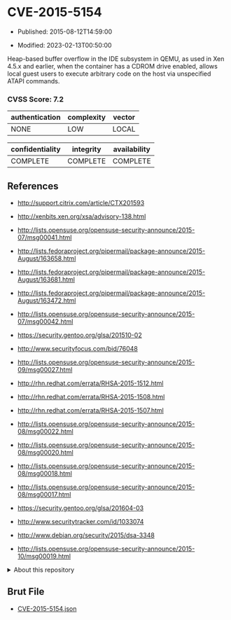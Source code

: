 # CVE-2015-5154

- Published: 2015-08-12T14:59:00

- Modified: 2023-02-13T00:50:00

Heap-based buffer overflow in the IDE subsystem in QEMU, as used in Xen 4.5.x and earlier, when the container has a CDROM drive enabled, allows local guest users to execute arbitrary code on the host via unspecified ATAPI commands.

### CVSS Score: **7.2**

| authentication | complexity | vector |
| --- | --- | --- |
| NONE | LOW | LOCAL |

| confidentiality | integrity | availability |
| --- | --- | --- |
| COMPLETE | COMPLETE | COMPLETE |

## References

* http://support.citrix.com/article/CTX201593

* http://xenbits.xen.org/xsa/advisory-138.html

* http://lists.opensuse.org/opensuse-security-announce/2015-07/msg00041.html

* http://lists.fedoraproject.org/pipermail/package-announce/2015-August/163658.html

* http://lists.fedoraproject.org/pipermail/package-announce/2015-August/163681.html

* http://lists.fedoraproject.org/pipermail/package-announce/2015-August/163472.html

* http://lists.opensuse.org/opensuse-security-announce/2015-07/msg00042.html

* https://security.gentoo.org/glsa/201510-02

* http://www.securityfocus.com/bid/76048

* http://lists.opensuse.org/opensuse-security-announce/2015-09/msg00027.html

* http://rhn.redhat.com/errata/RHSA-2015-1512.html

* http://rhn.redhat.com/errata/RHSA-2015-1508.html

* http://rhn.redhat.com/errata/RHSA-2015-1507.html

* http://lists.opensuse.org/opensuse-security-announce/2015-08/msg00022.html

* http://lists.opensuse.org/opensuse-security-announce/2015-08/msg00020.html

* http://lists.opensuse.org/opensuse-security-announce/2015-08/msg00018.html

* http://lists.opensuse.org/opensuse-security-announce/2015-08/msg00017.html

* https://security.gentoo.org/glsa/201604-03

* http://www.securitytracker.com/id/1033074

* http://www.debian.org/security/2015/dsa-3348

* http://lists.opensuse.org/opensuse-security-announce/2015-10/msg00019.html

<details>
<summary>About this repository</summary> 

  This repository is part of the project [Live Hack CVE](https://github.com/Live-Hack-CVE). Main website can be found [www.live-hack.org](https://www.live-hack.org) 
  
  Made by [Sn0wAlice](https://github.com/Sn0wAlice) for the people that care about security and need to have a feed of the latest CVEs. Hope you enjoy it, don't forget to star the repo and follow me on [Twitter](https://twitter.com/Sn0wAlice) and [Github](https://github.com/Sn0wAlice). And that is my [personnal website](https://www.alice-snow.me/)

  - [Home Page](https://github.com/Live-Hack-CVE)
  - [Framework](https://github.com/Live-Hack-CVE/cve-framework)
  - [CVE database](https://github.com/Live-Hack-CVE/full_database)
  - [Changelog](https://github.com/Live-Hack-CVE/Changelog)
</details>

## Brut File

* [CVE-2015-5154.json](https://raw.githubusercontent.com/Live-Hack-CVE/full_database/main/cves/2015/CVE-2015-5154.json)

